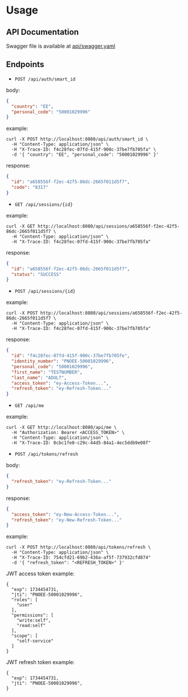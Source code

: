 # Usage

## API Documentation

Swagger file is available at [api/swagger.yaml](https://github.com/tab/loki/blob/master/api/swagger.yaml)

## Endpoints

* `POST /api/auth/smart_id`

body:
```json
{
  "country": "EE",
  "personal_code": "50001029996"
}
```

example:
```
curl -X POST http://localhost:8080/api/auth/smart_id \
  -H "Content-Type: application/json" \
  -H "X-Trace-ID: f4c28fec-07fd-415f-900c-37be7fb705fa" \
  -d '{ "country": "EE", "personal_code": "50001029996" }'
```

response:
```json
{
  "id": "a658556f-f2ec-42f5-86dc-2665f011d5f7",
  "code": "8317"
}
```

* `GET /api/sessions/{id}`

example:
```
curl -X GET http://localhost:8080/api/sessions/a658556f-f2ec-42f5-86dc-2665f011d5f7 \
  -H "Content-Type: application/json" \
  -H "X-Trace-ID: f4c28fec-07fd-415f-900c-37be7fb705fa"
```

response:
```json
{
  "id": "a658556f-f2ec-42f5-86dc-2665f011d5f7",
  "status": "SUCCESS"
}
```

* `POST /api/sessions/{id}`

example:
```
curl -X POST http://localhost:8080/api/sessions/a658556f-f2ec-42f5-86dc-2665f011d5f7 \
  -H "Content-Type: application/json" \
  -H "X-Trace-ID: f4c28fec-07fd-415f-900c-37be7fb705fa"
```

response:
```json
{
  "id": "f4c28fec-07fd-415f-900c-37be7fb705fe",
  "identity_number": "PNOEE-50001029996",
  "personal_code": "50001029996",
  "first_name": "TESTNUMBER",
  "last_name": "ADULT",
  "access_token": "ey-Access-Token...",
  "refresh_token": "ey-Refresh-Token..."
}
```

* `GET /api/me`

example:
```
curl -X GET http://localhost:8080/api/me \
  -H "Authorization: Bearer <ACCESS_TOKEN>" \
  -H "Content-Type: application/json" \
  -H "X-Trace-ID: 0cbc1fe0-c29c-44d5-84a1-4ec5ddb9e08f"
```

* `POST /api/tokens/refresh`

body:
```json
{
  "refresh_token": "ey-Refresh-Token..."
}
```

response:
```json
{
  "access_token": "ey-New-Access-Token...",
  "refresh_token": "ey-New-Refresh-Token..."
}
```

example:
```
curl -X POST http://localhost:8080/api/tokens/refresh \
  -H "Content-Type: application/json" \
  -H "X-Trace-ID: 754cfd21-69b2-436a-af5f-737932cfd874"
  -d '{ "refresh_token": "<REFRESH_TOKEN>" }'
```

JWT access token example:
```
{
  "exp": 1734454731,
  "jti": "PNOEE-50001029996",
  "roles": [
    "user"
  ],
  "permissions": [
    "write:self",
    "read:self"
  ],
  "scope": [
    "self-service"
  ]
}
```

JWT refresh token example:
```
{
  "exp": 1734454731,
  "jti": "PNOEE-50001029996",
}
```
